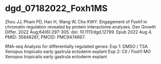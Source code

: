 # dgd_07182022_Foxh1MS

Zhou JJ, Pham PD, Han H, Wang W, Cho KWY. Engagement of Foxh1 in chromatin regulation revealed by protein interactome analyses. Dev Growth Differ. 2022 Aug;64(6):297-305. doi: 10.1111/dgd.12799. Epub 2022 Aug 4. PMID: 35848281; PMCID: PMC9474667.


RNA-seq Analysis for differentially regulated genes:
Exp 1: DMSO / TSA Xenopus tropicalis early gastrula ectoderm explant
Exp 2: Ctl / Foxh1 MO Xenopus tropicalis early gastrula ectoderm explant




